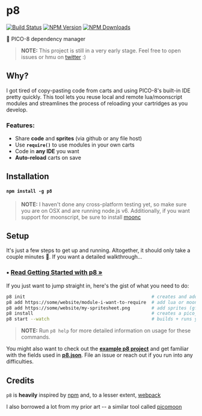 # p8

[![Build Status](https://api.travis-ci.org/jozanza/p8.svg?branch=master)](http://travis-ci.org/jozanza/p8)
[![NPM Version](http://img.shields.io/npm/v/p8.svg?style=flat)](https://www.npmjs.org/package/p8)
[![NPM Downloads](https://img.shields.io/npm/dm/p8.svg?style=flat)](https://www.npmjs.org/package/p8)

:space_invader: PICO-8 dependency manager

> **NOTE:** This project is still in a very early stage. Feel free to open issues or hmu on [twitter](https://twitter.com/jozanza) :)

## Why?

I got tired of copy-pasting code from carts and using PICO-8's built-in IDE pretty quickly. This tool lets you reuse local and remote lua/moonscript modules and streamlines the process of reloading your cartridges as you develop.

### Features:

- Share **code** and **sprites** (via github or any file host)
- Use **`require()`** to use modules in your own carts
- Code in **any IDE** you want
- **Auto-reload** carts on save

## Installation

#### `npm install -g p8`

> **NOTE:** I haven't done any cross-platform testing yet, so make sure you are on OSX and are running node.js v6.
> Additionally, if you want support for moonscript, be sure to install [moonc](http://moonscript.org/#installation)

## Setup

It's just a few steps to get up and running. Altogether, it should only take a couple minutes :beers:. If you want a detailed walkthrough...

### • [Read Getting Started with p8 &raquo;](https://github.com/jozanza/p8/blob/master/getting-started.md)

If you just want to jump straight in, here's the gist of what you need to do:

```bash
p8 init                                               # creates and adds basic fields to p8.json
p8 add https://some/website/module-i-want-to-require  # add lua or moonscript dependencies
p8 add https://some/website/my-spritesheet.png        # add sprites (gfxDependencies)
p8 install                                            # creates a pico_modules folder and stores dependencies there
p8 start --watch                                      # builds + runs your cart. reloads whenever the entry-point is saved
```

> **NOTE:**  Run `p8 help` for more detailed information on usage for these commands.

You might also want to check out the **[example p8 project](https://github.com/jozanza/p8_example)** and get familiar with the fields used in **[p8.json](https://github.com/jozanza/p8/blob/master/p8.json.md)**. File an issue or reach out if you run into any difficulties.

## Credits

`p8` is **heavily** inspired by [npm](https://npmjs.com/) and, to a lesser extent, [webpack](https://webpack.github.io/)

I also borrowed a lot from my prior art -- a similar tool called [picomoon](https://github.com/jozanza/picomoon)
